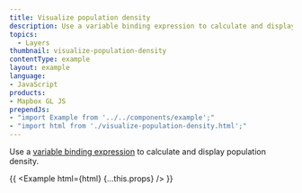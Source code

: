 ```yaml
---
title: Visualize population density
description: Use a variable binding expression to calculate and display population density.
topics:
  - Layers
thumbnail: visualize-population-density
contentType: example
layout: example
language:
- JavaScript
products:
- Mapbox GL JS
prependJs:
- "import Example from '../../components/example';"
- "import html from './visualize-population-density.html';"
---
```


Use a [variable binding expression](/mapbox-gl-js/style-spec/expressions/#variable-binding) to calculate and display population density.

{{ <Example html={html} {...this.props} /> }}
